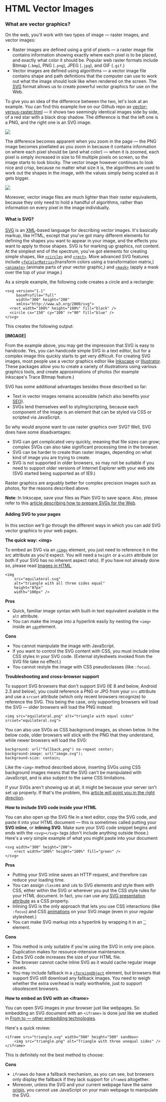# HTML Vector Images



### What are vector graphics?

On the web, you'll work with two types of image — raster images, and vector images:

* Raster images are defined using a grid of pixels — a raster image file contains information showing exactly where each pixel is to be placed, and exactly what color it should be. Popular web raster formats include Bitmap \(`.bmp`\), PNG \(`.png`\), JPEG \(`.jpg`\), and GIF \(`.gif`.\)
* Vector images are defined using algorithms — a vector image file contains shape and path definitions that the computer can use to work out what the image should look like when rendered on the screen. The [SVG](https://developer.mozilla.org/en-US/docs/Glossary/SVG) format allows us to create powerful vector graphics for use on the Web.

To give you an idea of the difference between the two, let's look at an example. You can find this example live on our Github repo as [vector-versus-raster.html](http://mdn.github.io/learning-area/html/multimedia-and-embedding/adding-vector-graphics-to-the-web/vector-versus-raster.html) — it shows two seemingly identical images side by side, of a red star with a black drop shadow. The difference is that the left one is a PNG, and the right one is an SVG image.

![](https://mdn.mozillademos.org/files/12866/raster-vector-default-size.png)

The difference becomes apparent when you zoom in the page — the PNG image becomes pixellated as you zoom in because it contains information on where each pixel should be \(and what color\) — when it is zoomed, each pixel is simply increased in size to fill multiple pixels on screen, so the image starts to look blocky. The vector image however continues to look nice and crisp, because no matter what size it is, the algorithms are used to work out the shapes in the image, with the values simply being scaled as it gets bigger.

![](https://mdn.mozillademos.org/files/12868/raster-vector-zoomed.png)

Moreover, vector image files are much lighter than their raster equivalents, because they only need to hold a handful of algorithms, rather than information on every pixel in the image individually.

#### What is SVG?

[SVG](https://developer.mozilla.org/en-US/docs/Web/SVG) is an [XML](https://developer.mozilla.org/en-US/docs/Glossary/XML)-based language for describing vector images. It's basically markup, like HTML, except that you've got many different elements for defining the shapes you want to appear in your image, and the effects you want to apply to those shapes. SVG is for marking up graphics, not content. At the simplest end of the spectrum, you've got elements for creating simple shapes, like [`<circle>`](https://developer.mozilla.org/en-US/docs/Web/SVG/Element/circle) and [`<rect>`](https://developer.mozilla.org/en-US/docs/Web/SVG/Element/rect). More advanced SVG features include [`<feColorMatrix>`](https://developer.mozilla.org/en-US/docs/Web/SVG/Element/feColorMatrix)\(transform colors using a transformation matrix,\) [`<animate>`](https://developer.mozilla.org/en-US/docs/Web/SVG/Element/animate) \(animate parts of your vector graphic,\) and [`<mask>`](https://developer.mozilla.org/en-US/docs/Web/SVG/Element/mask) \(apply a mask over the top of your image.\)

As a simple example, the following code creates a circle and a rectangle:

```text
<svg version="1.1"
     baseProfile="full"
     width="300" height="200"
     xmlns="http://www.w3.org/2000/svg">
  <rect width="100%" height="100%" fill="black" />
  <circle cx="150" cy="100" r="90" fill="blue" />
</svg>
```

This creates the following output:

**\[IMGAGE\]**

From the example above, you may get the impression that SVG is easy to handcode. Yes, you can handcode simple SVG in a text editor, but for a complex image this quickly starts to get very difficult. For creating SVG images, most people use a vector graphics editor like [Inkscape](https://inkscape.org/en/) or [Illustrator](https://en.wikipedia.org/wiki/Adobe_Illustrator). These packages allow you to create a variety of illustrations using various graphics tools, and create approximations of photos \(for example Inkscape's Trace Bitmap feature.\)

SVG has some additional advantages besides those described so far:

* Text in vector images remains accessible \(which also benefits your [SEO](https://developer.mozilla.org/en-US/docs/Glossary/SEO)\).
* SVGs lend themselves well to styling/scripting, because each component of the image is an element that can be styled via CSS or scripted via JavaScript.

So why would anyone want to use raster graphics over SVG? Well, SVG does have some disadvantages:

* SVG can get complicated very quickly, meaning that file sizes can grow; complex SVGs can also take significant processing time in the browser.
* SVG can be harder to create than raster images, depending on what kind of image you are trying to create.
* SVG is not supported in older browsers, so may not be suitable if you need to support older versions of Internet Explorer with your web site \(SVG started being supported as of IE9.\)

Raster graphics are arguably better for complex precision images such as photos, for the reasons described above.

**Note**: In Inkscape, save your files as Plain SVG to save space. Also, please refer to this [article describing how to prepare SVGs for the Web](http://tavmjong.free.fr/INKSCAPE/MANUAL/html/Web-Inkscape.html).

#### Adding SVG to your pages

In this section we'll go through the different ways in which you can add SVG vector graphics to your web pages.

**The quick way: &lt;img&gt;**

To embed an SVG via an [`<img>`](https://developer.mozilla.org/en-US/docs/Web/HTML/Element/img) element, you just need to reference it in the src attribute as you'd expect. You will need a `height` or a `width` attribute \(or both if your SVG has no inherent aspect ratio\). If you have not already done so, please read [Images in HTML](https://developer.mozilla.org/en-US/docs/Learn/HTML/Multimedia_and_embedding/Images_in_HTML).

```text
<img 
    src="equilateral.svg" 
    alt="triangle with all three sides equal"
    height="87px"
    width="100px" />
```

**Pros**

* Quick, familiar image syntax with built-in text equivalent available in the `alt` attribute.
* You can make the image into a hyperlink easily by nesting the `<img>` inside an [`<a>`](https://developer.mozilla.org/en-US/docs/Web/HTML/Element/a)element.

**Cons**

* You cannot manipulate the image with JavaScript.
* If you want to control the SVG content with CSS, you must include inline CSS styles in your SVG code. \(External stylesheets invoked from the SVG file take no effect.\)
* You cannot restyle the image with CSS pseudoclasses \(like `:focus`\).

**Troubleshooting and cross-browser support**

To support SVG browsers that don't support SVG \(IE 8 and below, Android 2.3 and below\), you could reference a PNG or JPG from your `src` attribute and use a `srcset` attribute \(which only recent browsers recognize\) to reference the SVG. This being the case, only supporting browsers will load the SVG — older browsers will load the PNG instead:

```text
<img src="equilateral.png" alt="triangle with equal sides" srcset="equilateral.svg">
```

You can also use SVGs as CSS background images, as shown below. In the below code, older browsers will stick with the PNG that they understand, while newer browsers will load the SVG:

```text
background: url("fallback.png") no-repeat center;
background-image: url("image.svg");
background-size: contain;
```

Like the `<img>` method described above, inserting SVGs using CSS background images means that the SVG can't be manipulated with JavaScript, and is also subject to the same CSS limitations.

If your SVGs aren't showing up at all, it might be because your server isn't set up properly. If that's the problem, this [article will point you in the right direction](https://developer.mozilla.org/en-US/docs/Web/SVG/Tutorial/Getting_Started#A_Word_on_Webservers).

**How to include SVG code inside your HTML**

You can also open up the SVG file in a text editor, copy the SVG code, and paste it into your HTML document — this is sometimes called putting your **SVG inline**, or **inlining SVG**. Make sure your SVG code snippet begins and ends with the `<svg></svg>` tags \(don't include anything outside those.\) Here's a very simple example of what you might paste into your document:

```text
<svg width="300" height="200">
    <rect width="100%" height="100%" fill="green" />
</svg>
```

**Pros**

* Putting your SVG inline saves an HTTP request, and therefore can reduce your loading time.
* You can assign `class`es and `id`s to SVG elements and style them with CSS, either within the SVG or wherever you put the CSS style rules for your HTML document. In fact, you can use any [SVG presentation attribute](https://developer.mozilla.org/en-US/docs/Web/SVG/Attribute#Presentation_attributes) as a CSS property.
* Inlining SVG is the only approach that lets you use CSS interactions \(like `:focus`\) and CSS [animations](http://moodle.friendsofdesign.co.za/mod/folder/view.php?id=489) on your SVG image \(even in your regular stylesheet.\)
* You can make SVG markup into a hyperlink by wrapping it in an [\`\`](https://developer.mozilla.org/en-US/docs/Web/HTML/Element/a) element.

**Cons**

* This method is only suitable if you're using the SVG in only one place. Duplication makes for resource-intensive maintenance.
* Extra SVG code increases the size of your HTML file.
* The browser cannot cache inline SVG as it would cache regular image assets.
* You may include fallback in a [`<foreignObject`](https://developer.mozilla.org/en-US/docs/Web/SVG/Element/foreignObject) element, but browsers that support SVG still download any fallback images. You need to weigh whether the extra overhead is really worthwhile, just to support obsolescent browsers.

**How to embed an SVG with an &lt;iframe&gt;**

You can open SVG images in your browser just like webpages. So embedding an SVG document with an `<iframe>` is done just like we studied in [From to — other embedding technologies](https://developer.mozilla.org/en-US/docs/Learn/HTML/Multimedia_and_embedding/Other_embedding_technologies).

Here's a quick review:

```text
<iframe src="triangle.svg" width="500" height="500" sandbox>
    <img src="triangle.png" alt="Triangle with three unequal sides" />
</iframe>
```

This is definitely not the best method to choose:

**Cons**

* `iframe`s do have a fallback mechanism, as you can see, but browsers only display the fallback if they lack support for `iframe`s altogether.
* Moreover, unless the SVG and your current webpage have the same [origin](https://developer.mozilla.org/en-US/docs/Glossary/origin), you cannot use JavaScript on your main webpage to manipulate the SVG.

